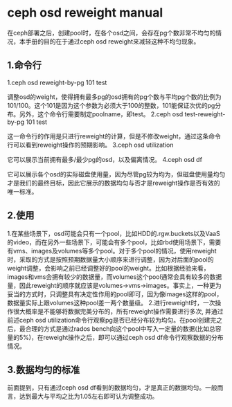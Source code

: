 # ceph osd reweight manual
  在ceph部署之后，创建pool时，在各个osd之间，会存在pg个数非常不均匀的情况，本手册的目的在于通过ceph osd reweight来减轻这种不均匀现象。

## 1.命令行
  1.ceph osd reweight-by-pg 101 test

  调整osd的weight，使得拥有最多pg的osd拥有的pg个数与平均pg个数的比例为101/100。这个101是因为这个参数为必须大于100的整数，101能保证次优的pg分布。另外，这个命令行需要制定poolname，即test。
  2.ceph osd test-reweight-by-pg 101 test

  这一命令行的作用是只进行reweight的计算，但是不修改weight，通过这条命令行可以看到reweight操作的预期影响。
  3.ceph osd utilization

  它可以展示当前拥有最多/最少pg的osd，以及偏离情况。
  4.ceph osd df

  它可以展示各个osd的实际磁盘使用量，因为尽管pg较为均为，但磁盘使用量均匀才是我们的最终目标，因此它展示的数据均匀与否才是reweight操作是否有效的唯一标准。

## 2.使用
  1.在某些场景下，osd可能会只有一个pool，比如HDD的.rgw.buckets以及VaaS的video，而在另外一些场景下，可能会有多个pool，比如rbd使用场景下，需要有vms、images及volumes等多个pool。对于多个pool的情况，使用reweight时，采取的方式是按照预期数据量大小顺序来进行调整，因为对后面的pool的weight调整，会影响之前已经调整好的pool的weight。比如根据经验来看，images和vms会拥有较少的数据量，而volumes这个pool通常会具有较多的数据量，因此reweight的顺序就应该是volumes->vms->images。事实上，一种更为妥当的方式时，只调整具有决定性作用的pool即可，因为像images这样的pool，数据量实际上跟volumes这种pool差一两个数量级。
  2.进行reweight时，一次操作很大概率是不能够将数据完美分布的，所有reweight操作需要进行多次, 并通过前述ceph osd utilization命令行观察pg是否已经分布较为均匀。在pool创建完之后，最合理的方式是通过rados bench向这个pool中写入一定量的数据(比如总容量的5%)，在reweight操作之后，即可以通过ceph osd df命令行观察数据的分布情况。
  
## 3.数据均匀的标准
前面提到，只有通过ceph osd df看到的数据均匀，才是真正的数据均匀。一般而言，达到最大与平均之比为1.05左右即可认为调整成功。
  


